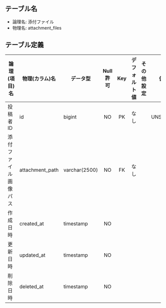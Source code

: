 ## テーブル名

- 論理名: 添付ファイル
- 物理名: attachment_files

## テーブル定義

| 論理(項目)名        | 物理(カラム)名     | データ型         | Null許可  | Key | デフォルト値       | その他設定       | 備考        |
|-------------------|------------------|-----------------|:--------:|:---:|------------------|----------------|-------------|
| 投稿者ID           | id               | bigint          | NO       | PK  | なし              |                | UNSIGNED    |
| 添付ファイル画像パス | attachment_path  | varchar(2500)   | NO       | FK  | なし               |                |             |
| 作成日時           | created_at       | timestamp       | NO       |     |                   |                |             |
| 更新日時           | updated_at       | timestamp       | NO       |     |                   |                |             |
| 削除日時           | deleted_at       | timestamp       | NO       |     |                   |                |             |

